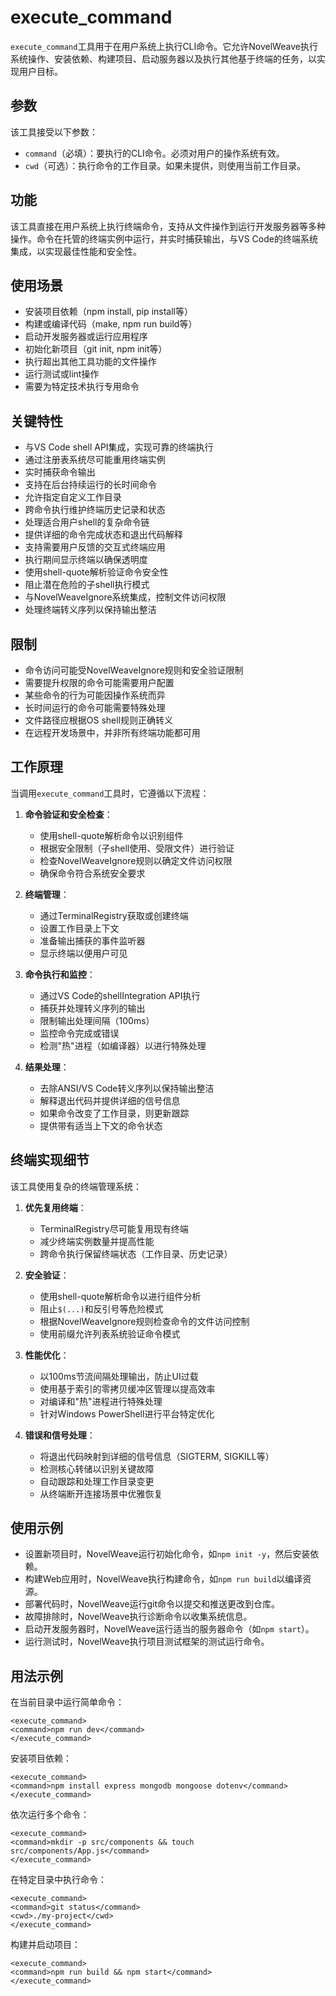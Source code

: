 # execute_command

`execute_command`工具用于在用户系统上执行CLI命令。它允许NovelWeave执行系统操作、安装依赖、构建项目、启动服务器以及执行其他基于终端的任务，以实现用户目标。

## 参数

该工具接受以下参数：

- `command`（必填）：要执行的CLI命令。必须对用户的操作系统有效。
- `cwd`（可选）：执行命令的工作目录。如果未提供，则使用当前工作目录。

## 功能

该工具直接在用户系统上执行终端命令，支持从文件操作到运行开发服务器等多种操作。命令在托管的终端实例中运行，并实时捕获输出，与VS Code的终端系统集成，以实现最佳性能和安全性。

## 使用场景

- 安装项目依赖（npm install, pip install等）
- 构建或编译代码（make, npm run build等）
- 启动开发服务器或运行应用程序
- 初始化新项目（git init, npm init等）
- 执行超出其他工具功能的文件操作
- 运行测试或lint操作
- 需要为特定技术执行专用命令

## 关键特性

- 与VS Code shell API集成，实现可靠的终端执行
- 通过注册表系统尽可能重用终端实例
- 实时捕获命令输出
- 支持在后台持续运行的长时间命令
- 允许指定自定义工作目录
- 跨命令执行维护终端历史记录和状态
- 处理适合用户shell的复杂命令链
- 提供详细的命令完成状态和退出代码解释
- 支持需要用户反馈的交互式终端应用
- 执行期间显示终端以确保透明度
- 使用shell-quote解析验证命令安全性
- 阻止潜在危险的子shell执行模式
- 与NovelWeaveIgnore系统集成，控制文件访问权限
- 处理终端转义序列以保持输出整洁

## 限制

- 命令访问可能受NovelWeaveIgnore规则和安全验证限制
- 需要提升权限的命令可能需要用户配置
- 某些命令的行为可能因操作系统而异
- 长时间运行的命令可能需要特殊处理
- 文件路径应根据OS shell规则正确转义
- 在远程开发场景中，并非所有终端功能都可用

## 工作原理

当调用`execute_command`工具时，它遵循以下流程：

1. **命令验证和安全检查**：

    - 使用shell-quote解析命令以识别组件
    - 根据安全限制（子shell使用、受限文件）进行验证
    - 检查NovelWeaveIgnore规则以确定文件访问权限
    - 确保命令符合系统安全要求

2. **终端管理**：

    - 通过TerminalRegistry获取或创建终端
    - 设置工作目录上下文
    - 准备输出捕获的事件监听器
    - 显示终端以便用户可见

3. **命令执行和监控**：

    - 通过VS Code的shellIntegration API执行
    - 捕获并处理转义序列的输出
    - 限制输出处理间隔（100ms）
    - 监控命令完成或错误
    - 检测"热"进程（如编译器）以进行特殊处理

4. **结果处理**：
    - 去除ANSI/VS Code转义序列以保持输出整洁
    - 解释退出代码并提供详细的信号信息
    - 如果命令改变了工作目录，则更新跟踪
    - 提供带有适当上下文的命令状态

## 终端实现细节

该工具使用复杂的终端管理系统：

1. **优先复用终端**：

    - TerminalRegistry尽可能复用现有终端
    - 减少终端实例数量并提高性能
    - 跨命令执行保留终端状态（工作目录、历史记录）

2. **安全验证**：

    - 使用shell-quote解析命令以进行组件分析
    - 阻止`$(...)`和反引号等危险模式
    - 根据NovelWeaveIgnore规则检查命令的文件访问控制
    - 使用前缀允许列表系统验证命令模式

3. **性能优化**：

    - 以100ms节流间隔处理输出，防止UI过载
    - 使用基于索引的零拷贝缓冲区管理以提高效率
    - 对编译和"热"进程进行特殊处理
    - 针对Windows PowerShell进行平台特定优化

4. **错误和信号处理**：
    - 将退出代码映射到详细的信号信息（SIGTERM, SIGKILL等）
    - 检测核心转储以识别关键故障
    - 自动跟踪和处理工作目录变更
    - 从终端断开连接场景中优雅恢复

## 使用示例

- 设置新项目时，NovelWeave运行初始化命令，如`npm init -y`，然后安装依赖。
- 构建Web应用时，NovelWeave执行构建命令，如`npm run build`以编译资源。
- 部署代码时，NovelWeave运行git命令以提交和推送更改到仓库。
- 故障排除时，NovelWeave执行诊断命令以收集系统信息。
- 启动开发服务器时，NovelWeave运行适当的服务器命令（如`npm start`）。
- 运行测试时，NovelWeave执行项目测试框架的测试运行命令。

## 用法示例

在当前目录中运行简单命令：

```
<execute_command>
<command>npm run dev</command>
</execute_command>
```

安装项目依赖：

```
<execute_command>
<command>npm install express mongodb mongoose dotenv</command>
</execute_command>
```

依次运行多个命令：

```
<execute_command>
<command>mkdir -p src/components && touch src/components/App.js</command>
</execute_command>
```

在特定目录中执行命令：

```
<execute_command>
<command>git status</command>
<cwd>./my-project</cwd>
</execute_command>
```

构建并启动项目：

```
<execute_command>
<command>npm run build && npm start</command>
</execute_command>
```
